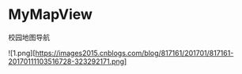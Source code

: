 # MyMapView
校园地图导航

![1.png][https://images2015.cnblogs.com/blog/817161/201701/817161-20170111103516728-323292171.png]
